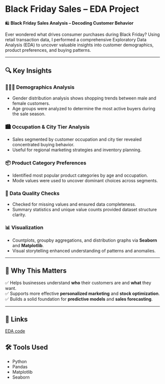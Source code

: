 # Black Friday Sales – EDA Project  
🛍️ **Black Friday Sales Analysis – Decoding Customer Behavior**

Ever wondered what drives consumer purchases during Black Friday? Using retail transaction data, I performed a comprehensive Exploratory Data Analysis (EDA) to uncover valuable insights into customer demographics, product preferences, and buying patterns.

---

## 🔍 Key Insights

### 🧑‍🤝‍🧑 Demographics Analysis
- Gender distribution analysis shows shopping trends between male and female customers.  
- Age groups were analyzed to determine the most active buyers during the sale season.

### 🏙️ Occupation & City Tier Analysis
- Sales segmented by customer occupation and city tier revealed concentrated buying behavior.  
- Useful for regional marketing strategies and inventory planning.

### 📦 Product Category Preferences
- Identified most popular product categories by age and occupation.  
- Mode values were used to uncover dominant choices across segments.

### 🧼 Data Quality Checks
- Checked for missing values and ensured data completeness.  
- Summary statistics and unique value counts provided dataset structure clarity.

### 📊 Visualization
- Countplots, groupby aggregations, and distribution graphs via **Seaborn** and **Matplotlib**.  
- Visual storytelling enhanced understanding of patterns and anomalies.

---

## 🧠 Why This Matters
✅ Helps businesses understand **who** their customers are and **what** they want.  
✅ Supports more effective **personalized marketing** and **stock optimization**.  
✅ Builds a solid foundation for **predictive models** and **sales forecasting**.

---

## 🔗 Links

<a href="">EDA code </a> 


## 🛠️ Tools Used
- Python  
- Pandas  
- Matplotlib  
- Seaborn


